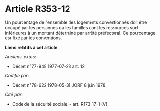 # Article R353-12

Un pourcentage de l'ensemble des logements conventionnés doit être occupé par les personnes ou les familles dont les
ressources sont inférieures à un montant déterminé par arrêté préfectoral. Ce pourcentage est fixé par les conventions.

**Liens relatifs à cet article**

_Anciens textes_:

  - Décret n°77-948 1977-07-28 art. 12

_Codifié par_:

  - Décret n°78-622 1978-05-31 JORF 8 juin 1978

_Cité par_:

  - Code de la sécurité sociale. - art. R173-17-1 (V)
